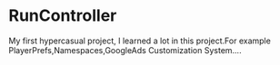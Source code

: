 # RunController
My first hypercasual project, I learned a lot in this project.For example PlayerPrefs,Namespaces,GoogleAds 
Customization System....
